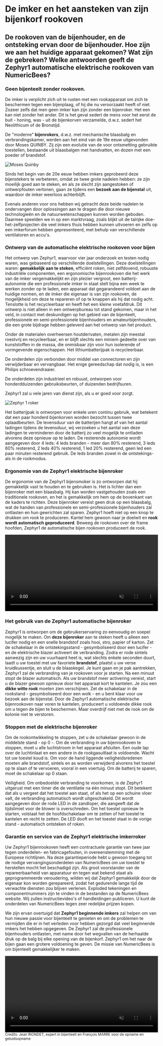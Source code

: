 # De imker en het aansteken van zijn bijenkorf rookoven

## De rookoven van de bijenhouder, en de ontsteking ervan door de bijenhouder. Hoe zijn we aan het huidige apparaat gekomen? Wat zijn de gebreken? Welke antwoorden geeft de Zephyr1 automatische elektrische rookoven van NumericBees?

### Geen bijenteelt zonder rookoven.

De imker is verplicht zich uit te rusten met een rookapparaat om zich te beschermen tegen een bijenplaag, of hij die nu veroorzaakt heeft of niet. Zozeer zelfs dat men geen imker kan zijn zonder een bijenroker. Het een kan niet zonder het ander. Dit is het geval sedert de mens voor het eerst de buit - honing, was - uit de bijenkorven verzamelde, d.w.z. sedert het Neolithicum of de Bronstijd.
 
De "moderne" **bijenrokers**, d.w.z. met mechanische blaasbalg en verbrandingskamer, werden aan het eind van de 19e eeuw uitgevonden door Moses QUINBY. Zij zijn een evolutie van de voor ontsmetting gebruikte toestellen, bestaande uit blaasbalgen met handvatten, en dozen met een poeder of brandstof.

![Moses Quinby](/static/assets/img/moses_quinby.png)

Sinds het begin van de 20e eeuw hebben imkers geprobeerd deze bijenstekers te verbeteren, omdat ze twee grote nadelen hebben: ze zijn moeilijk goed aan te steken, en als ze slecht zijn aangestoken of ontwerpfouten vertonen, gaan ze tijdens een **bezoek aan de bijenstal** uit, waardoor de imker weerloos achterblijft.

Evenals anderen voor ons hebben wij getracht deze beide nadelen te ondervangen door oplossingen aan te dragen die door nieuwe technologieën en de natuurwetenschappen kunnen worden geboden. Daarmee speelden we in op een marktvraag, zoals blijkt uit de talrijke doe-het-zelfprojecten die veel imkers thuis hebben kunnen uitvoeren en zelfs op een imkerforum hebben gepresenteerd, met behulp van verschillende ventilatoren en accu's.

### Ontwerp van de automatische elektrische rookoven voor bijen

Het ontwerp van Zephyr1, waarvoor vier jaar onderzoek en testen nodig waren, was gebaseerd op verschillende doelstellingen. Deze doelstellingen waren: **gemakkelijk aan te steken**, efficiënt roken, niet zelfdovend, robuuste industriële componenten, een ergonomische bijenrookoven die het werk van de imker vergemakkelijkt en zijn plezier vergroot, een batterij-autonomie die een professionele imker in staat stelt bijna een week te werken zonder op te laden, een apparaat dat gegarandeerd voldoet aan de huidige normen, en de imker die eigenaar is van zijn rookoven, de mogelijkheid om deze te repareren of op te knappen als hij dat nodig acht. Tenslotte is het recycleerbaar en heeft het een kleine voetafdruk. Dit ontwerp is niet alleen in een ontwerpbureau tot stand gekomen, maar in het veld, in contact met deskundigen op het gebied van de bijenteelt, professionele en semi-professionele bijenhouders en amateurbijenhouders, die een grote bijdrage hebben geleverd aan het ontwerp van het product.

Onder de materialen overheersen houtderivaten, metalen zijn meestal roestvrij en recycleerbaar, en er blijft slechts een miniem gedeelte over van kunststoffen in de massa, die onmisbaar zijn voor hun isolerende of vormgevende eigenschappen. Het lithiumbatterijpak is recycleerbaar.

De onderdelen zijn verbonden door middel van connectoren en zijn verwijderbaar en vervangbaar. Het enige gereedschap dat nodig is, is een Philips schroevendraaier.

De onderdelen zijn industrieel en robuust, ontworpen voor honderdduizenden gebruiksbeurten, of duizenden bedrijfsuren.

Zephyr1 zal u vele jaren van dienst zijn, als u er goed voor zorgt.

![Zephyr 1 roker](/static/assets/img/enfumoir_zephyr1.png)

Het batterijpak is ontworpen voor enkele uren continu gebruik, wat betekent dat een paar honderd bijenkorven worden bezocht tussen twee oplaadbeurten. De levensduur van de batterijen hangt af van het aantal ladingen tijdens de levensduur, wij verzoeken u het aantal van deze ladingen te verminderen door de batterij zo veel mogelijk te ontladen alvorens deze opnieuw op te laden. De resterende autonomie wordt aangegeven door 4 leds: 4 leds branden - meer dan 80% resterend, 3 leds 60% resterend, 2 leds 40% resterend, 1 led 20% resterend, geen led een paar minuten resterend gebruik. De leds branden zowel in de ontstekings- als in de rookmodus.

### Ergonomie van de Zephyr1 elektrische bijenroker

De ergonomie van de Zephyr1 bijensmoker is zo ontworpen dat hij gemakkelijk vast te houden en te gebruiken is. Het is lichter dan een bijenroker met een blaasbalg. Hij kan worden vastgehouden zoals een traditionele rookoven, en het is gemakkelijk om hem op de bovenkant van de kaders te richten. Deze bijenroker vereist geen druk op een blaasbalg, wat de handen van professionele en semi-professionele bijenhouders zal ontlasten en hun gewrichten zal sparen. Zephyr1 hoeft niet op een knop te drukken om rook te produceren. Kantel hem gewoon naar je doelwit en **rook wordt automatisch geproduceerd**. Beweeg de rookoven over de frame hoofden, Zephyr1 de automatische bijen rookoven produceert de rook.

<video width="100%" muted controls>
  <source src="/static/assets/video/faire-descendre-les-abeilles.mp4" type="video/mp4"/>
  "Uw browser ondersteunt het afspelen van deze video niet.
</video>

### Het gebruik van de Zephyr1 automatische bijenroker

Zephyr1 is ontworpen om de gebruikerservaring zo eenvoudig en soepel mogelijk te maken. Om **deze bijenroker** aan te steken heeft u alleen een lucifer nodig en een snelle brandstof zoals hooi, stro, papier of karton. Zet de schakelaar in de ontstekingsstand - gesymboliseerd door een lucifer - en de elektrische blazer activeert de verbranding. Zodra er rode sintels aanwezig zijn en uw vuurhaard heet is, wat slechts enkele seconden duurt, laadt u uw toestel met uw favoriete **brandstof**, plaatst u uw verse kruidkussentje, en sluit u de blaaskegel. Je kunt gaan en je pak aantrekken, Zephyr1 zal de verbranding van je rookoven voor je starten. Na een minuut stopt de blazer automatisch. Als uw brandstof meer activering vereist, start u de blazer gewoon opnieuw door het apparaat kort te kantelen. Je zou een **dikke witte rook** moeten zien verschijnen. Zet de schakelaar in de rookstand - gesymboliseerd door een wolk - en u bent klaar voor uw bezoek aan de bijenstal. Door de Zephyr1 automatische elektrische bijenrookoven naar voren te kantelen, produceert u voldoende dikke rook om u tegen de bijen te beschermen. Maar overdrijf niet met de rook om de kolonie niet te verstoren.

### Stoppen met de elektrische bijenroker

Om de rookontwikkeling te stoppen, zet u de schakelaar gewoon in de middelste stand - op 0 -. Om de verbranding in uw bijenrookoven te stoppen, moet u alle luchtstroom in het apparaat afsluiten. Een oude lap over de luchtinlaat en een andere in de rookgasuitlaat is voldoende. Wacht tot uw toestel koud is. Om voor de hand liggende veiligheidsredenen moeten alle brandstof, sintels en as worden verwijderd alvorens het toestel op te slaan of te vervoeren, vooral in een voertuig. Om de batterij te sparen, moet de schakelaar op 0 staan.

Veiligheid. Om onbedoelde verbranding te voorkomen, is de Zephyr1 uitgerust met een timer die de ventilatie na één minuut stopt. Dit betekent dat als u vergeet dat het toestel aan staat, of als het op een schuine vloer valt, de verbranding automatisch wordt uitgeschakeld. Dit wordt aangegeven door de rode LED in de zandloper, die aangeeft dat de tijdslimiet voor de blower is overschreden. Om het toestel opnieuw te starten, volstaat het de hoofdschakelaar om te zetten of het toestel te kantelen en recht te zetten. De LED dooft en het toestel staat in de vorige stand - automatisch ontsteken of roken.

### Garantie en service van de Zephyr1 elektrische imkerroker

Uw Zephyr1 bijenrookoven heeft een contractuele garantie van twee jaar tegen onderdelen- en fabricagefouten, in overeenstemming met de Europese richtlijnen. Na deze garantieperiode hebt u gewoon toegang tot de nodige vervangingsonderdelen van NumericBees om uw toestel te herstellen mocht het beschadigd zijn. Als groot voorstander van de repareerbaarheid van apparatuur en tegen wat bekend staat als geprogrammeerde veroudering, wilden wij dat Zephyr1 gemakkelijk door de eigenaar kon worden gerepareerd, zodat het gedurende lange tijd de verwachte diensten zou blijven verlenen. Exploded tekeningen en componentnummers zijn te vinden in de bestanden op de NumericBees website. Wij zullen instructievideo's of handleidingen publiceren. U kunt de onderdelen van NumericBees tegen zeer redelijke prijzen kopen.

We zijn ervan overtuigd dat **Zephyr1 beginnende imkers** zal helpen om van hun nieuwe passie voor bijenteelt te genieten en om de problemen te vermijden die er in het verleden voor hebben gezorgd dat veel beginnende imkers het hebben opgegeven. De Zephyr1 zal de professionele bijenhouders ontlasten, met name door het wegvallen van de herhaalde druk op de balg bij elke opening van de bijenkorf. Zephyr1 om het naar de bijen gaan een grotere voldoening te geven. De missie van NumericBees is om bijenteelt gemakkelijker te maken.

<video width="100%" muted controls>
  <source src="/static/assets/video/zephyr1-combustion.webm" type="video/webm" />
  Uw browser ondersteunt het afspelen van deze video niet.
</video>
<small class="text-muted">Credits: Jean RIONDET, expert in bijenteelt en François MARRE voor de
opname en geluidsopname</small>